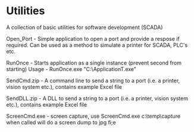 # Utilities

A collection of basic utilities for software development (SCADA)

Open_Port - Simple application to open a port and provide a respose if required. Can be used as a method to simulate a printer for SCADA, PLC's etc.

RunOnce - Starts application as a single instance (prevent second from starting)
          Usage - RunOnce.exe "C:\ApplicationT.exe" <parameters>

SendCmd.zip - A command line to send a string to a port (i.e. a printer, vision system etc.), contains example Excel file

SendDLL.zip - A DLL to send a string to a port (i.e. a printer, vision system etc.), contains example Excel file
          
ScreenCmd.exe - screen capture, use ScreenCmd.exe c:\temp\capture when called will do a screen dump to jpg fi;e          
